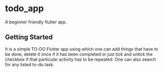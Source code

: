 # todo_app

A beginner friendly flutter app.

## Getting Started

It is a simple TO-DO Flutter app using which one can add things that have to be done, delete it once if it has been completed or just tick and untick the checkbox if that particular activity has to be repeated. One can also search for any listed to-do task.
